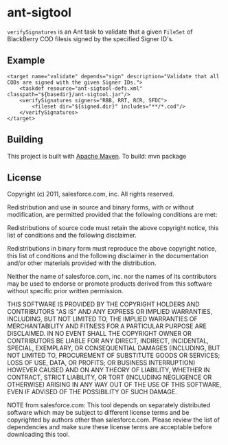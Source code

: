 ant-sigtool
=====

`verifySignatures` is an Ant task to validate that a given `FileSet` of 
BlackBerry COD filesis signed by the specified Signer ID's.

Example
-------

    <target name="validate" depends="sign" description="Validate that all CODs are signed with the given Signer IDs.">
        <taskdef resource="ant-sigtool-defs.xml" classpath="${basedir}/ant-sigtool.jar"/>
        <verifySignatures signers="RBB, RRT, RCR, SFDC">
            <fileset dir="${signed.dir}" includes="**/*.cod"/>
        </verifySignatures>
    </target>


Building
--------

This project is built with [Apache Maven](http://maven.apache.org). To build:
    mvn package

License
-------

Copyright (c) 2011, salesforce.com, inc.
All rights reserved.

Redistribution and use in source and binary forms, with or without modification, are permitted provided
that the following conditions are met:

Redistributions of source code must retain the above copyright notice, this list of conditions and the
following disclaimer.

Redistributions in binary form must reproduce the above copyright notice, this list of conditions and
the following disclaimer in the documentation and/or other materials provided with the distribution.

Neither the name of salesforce.com, inc. nor the names of its contributors may be used to endorse or
promote products derived from this software without specific prior written permission.

THIS SOFTWARE IS PROVIDED BY THE COPYRIGHT HOLDERS AND CONTRIBUTORS "AS IS" AND ANY EXPRESS OR IMPLIED
WARRANTIES, INCLUDING, BUT NOT LIMITED TO, THE IMPLIED WARRANTIES OF MERCHANTABILITY AND FITNESS FOR A
PARTICULAR PURPOSE ARE DISCLAIMED. IN NO EVENT SHALL THE COPYRIGHT OWNER OR CONTRIBUTORS BE LIABLE FOR
ANY DIRECT, INDIRECT, INCIDENTAL, SPECIAL, EXEMPLARY, OR CONSEQUENTIAL DAMAGES (INCLUDING, BUT NOT LIMITED
TO, PROCUREMENT OF SUBSTITUTE GOODS OR SERVICES; LOSS OF USE, DATA, OR PROFITS; OR BUSINESS INTERRUPTION)
HOWEVER CAUSED AND ON ANY THEORY OF LIABILITY, WHETHER IN CONTRACT, STRICT LIABILITY, OR TORT (INCLUDING
NEGLIGENCE OR OTHERWISE) ARISING IN ANY WAY OUT OF THE USE OF THIS SOFTWARE, EVEN IF ADVISED OF THE
POSSIBILITY OF SUCH DAMAGE.

NOTE from salesforce.com: This tool depends on separately distributed software which may be subject
to different license terms and be copyrighted by authors other than salesforce.com. Please review
the list of dependencies and make sure these license terms are acceptable before downloading this
tool.
